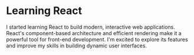 # Learning React

I started learning React to build modern, interactive web applications. React's component-based architecture and efficient rendering make it a powerful tool for front-end development. I'm excited to explore its features and improve my skills in building dynamic user interfaces.
